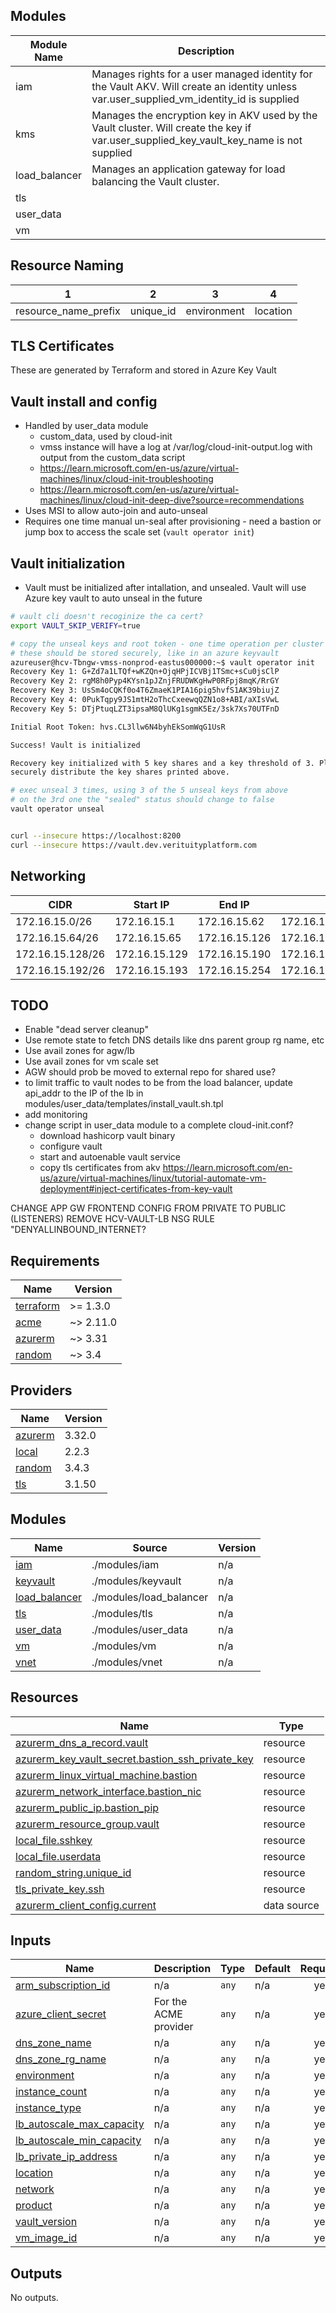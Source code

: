 
## Modules
| Module Name | Description |
|---|---|
| iam | Manages rights for a user managed identity for the Vault AKV. Will create an identity unless var.user_supplied_vm_identity_id is supplied |
| kms | Manages the encryption key in AKV used by the Vault cluster. Will create the key if var.user_supplied_key_vault_key_name is not supplied |
| load_balancer | Manages an application gateway for load balancing the Vault cluster. |
| tls |  |
| user_data |  |
| vm |  |

## Resource Naming
| 1 | 2 | 3 | 4 |
|---|---|---|---|
| resource_name_prefix | unique_id | environment | location |

## TLS Certificates
These are generated by Terraform and stored in Azure Key Vault

## Vault install and config
* Handled by user_data module
  * custom_data, used by cloud-init
  * vmss instance will have a log at /var/log/cloud-init-output.log with output from the custom_data script
  * https://learn.microsoft.com/en-us/azure/virtual-machines/linux/cloud-init-troubleshooting
  * https://learn.microsoft.com/en-us/azure/virtual-machines/linux/cloud-init-deep-dive?source=recommendations
* Uses MSI to allow auto-join and auto-unseal
* Requires one time manual un-seal after provisioning - need a bastion or jump box to access the scale set (`vault operator init`)

## Vault initialization
* Vault must be initialized after intallation, and unsealed. Vault will use Azure key vault to auto unseal in the future
```bash
# vault cli doesn't recoginize the ca cert?
export VAULT_SKIP_VERIFY=true

# copy the unseal keys and root token - one time operation per cluster after provisioning
# these should be stored securely, like in an azure keyvault
azureuser@hcv-Tbngw-vmss-nonprod-eastus000000:~$ vault operator init
Recovery Key 1: G+Zd7a1LTQf+wKZQn+OjqHPjICVBj1TSmc+sCu0jsClP
Recovery Key 2: rgM8h0Pyp4KYsn1pJZnjFRUDWKgHwP0RFpj8mqK/RrGY
Recovery Key 3: UsSm4oCQKf0o4T6ZmaeK1PIA16pig5hvfS1AK39biujZ
Recovery Key 4: 0PukTqpy9JS1mtH2oThcCxeewqQZN1o8+ABI/aXIsVwL
Recovery Key 5: DTjPtuqLZT3ipsaM8QlUKg1sgmK5Ez/3sk7Xs70UTFnD

Initial Root Token: hvs.CL3llw6N4byhEkSomWqG1UsR

Success! Vault is initialized

Recovery key initialized with 5 key shares and a key threshold of 3. Please
securely distribute the key shares printed above.

# exec unseal 3 times, using 3 of the 5 unseal keys from above
# on the 3rd one the "sealed" status should change to false
vault operator unseal


curl --insecure https://localhost:8200
curl --insecure https://vault.dev.verituityplatform.com
```

## Networking
| CIDR | Start IP | End IP | |
|---|---|---|---|
| 172.16.15.0/26	| 172.16.15.1 | 172.16.15.62	| 172.16.15.63 |
| 172.16.15.64/26 |	172.16.15.65 | 172.16.15.126 |	172.16.15.127 |
| 172.16.15.128/26	| 172.16.15.129 | 172.16.15.190	| 172.16.15.191 |
| 172.16.15.192/26 | 172.16.15.193 | 172.16.15.254	| 172.16.15.255 |

## TODO
* Enable "dead server cleanup"
* Use remote state to fetch DNS details like dns parent group rg name, etc
* Use avail zones for agw/lb
* Use avail zones for vm scale set
* AGW should prob be moved to external repo for shared use?
* to limit traffic to vault nodes to be from the load balancer, update api_addr to the IP of the lb in modules/user_data/templates/install_vault.sh.tpl
* add monitoring
* change script in user_data module to a complete cloud-init.conf?
  * download hashicorp vault binary
  * configure vault
  * start and autoenable vault service
  * copy tls certificates from akv https://learn.microsoft.com/en-us/azure/virtual-machines/linux/tutorial-automate-vm-deployment#inject-certificates-from-key-vault

CHANGE APP GW FRONTEND CONFIG FROM PRIVATE TO PUBLIC (LISTENERS)
REMOVE HCV-VAULT-LB NSG RULE "DENYALLINBOUND_INTERNET?
<!-- BEGIN_TF_DOCS -->
## Requirements

| Name | Version |
|------|---------|
| <a name="requirement_terraform"></a> [terraform](#requirement\_terraform) | >= 1.3.0 |
| <a name="requirement_acme"></a> [acme](#requirement\_acme) | ~> 2.11.0 |
| <a name="requirement_azurerm"></a> [azurerm](#requirement\_azurerm) | ~> 3.31 |
| <a name="requirement_random"></a> [random](#requirement\_random) | ~> 3.4 |

## Providers

| Name | Version |
|------|---------|
| <a name="provider_azurerm"></a> [azurerm](#provider\_azurerm) | 3.32.0 |
| <a name="provider_local"></a> [local](#provider\_local) | 2.2.3 |
| <a name="provider_random"></a> [random](#provider\_random) | 3.4.3 |
| <a name="provider_tls"></a> [tls](#provider\_tls) | 3.1.50 |

## Modules

| Name | Source | Version |
|------|--------|---------|
| <a name="module_iam"></a> [iam](#module\_iam) | ./modules/iam | n/a |
| <a name="module_keyvault"></a> [keyvault](#module\_keyvault) | ./modules/keyvault | n/a |
| <a name="module_load_balancer"></a> [load\_balancer](#module\_load\_balancer) | ./modules/load_balancer | n/a |
| <a name="module_tls"></a> [tls](#module\_tls) | ./modules/tls | n/a |
| <a name="module_user_data"></a> [user\_data](#module\_user\_data) | ./modules/user_data | n/a |
| <a name="module_vm"></a> [vm](#module\_vm) | ./modules/vm | n/a |
| <a name="module_vnet"></a> [vnet](#module\_vnet) | ./modules/vnet | n/a |

## Resources

| Name | Type |
|------|------|
| [azurerm_dns_a_record.vault](https://registry.terraform.io/providers/hashicorp/azurerm/latest/docs/resources/dns_a_record) | resource |
| [azurerm_key_vault_secret.bastion_ssh_private_key](https://registry.terraform.io/providers/hashicorp/azurerm/latest/docs/resources/key_vault_secret) | resource |
| [azurerm_linux_virtual_machine.bastion](https://registry.terraform.io/providers/hashicorp/azurerm/latest/docs/resources/linux_virtual_machine) | resource |
| [azurerm_network_interface.bastion_nic](https://registry.terraform.io/providers/hashicorp/azurerm/latest/docs/resources/network_interface) | resource |
| [azurerm_public_ip.bastion_pip](https://registry.terraform.io/providers/hashicorp/azurerm/latest/docs/resources/public_ip) | resource |
| [azurerm_resource_group.vault](https://registry.terraform.io/providers/hashicorp/azurerm/latest/docs/resources/resource_group) | resource |
| [local_file.sshkey](https://registry.terraform.io/providers/hashicorp/local/latest/docs/resources/file) | resource |
| [local_file.userdata](https://registry.terraform.io/providers/hashicorp/local/latest/docs/resources/file) | resource |
| [random_string.unique_id](https://registry.terraform.io/providers/hashicorp/random/latest/docs/resources/string) | resource |
| [tls_private_key.ssh](https://registry.terraform.io/providers/hashicorp/tls/latest/docs/resources/private_key) | resource |
| [azurerm_client_config.current](https://registry.terraform.io/providers/hashicorp/azurerm/latest/docs/data-sources/client_config) | data source |

## Inputs

| Name | Description | Type | Default | Required |
|------|-------------|------|---------|:--------:|
| <a name="input_arm_subscription_id"></a> [arm\_subscription\_id](#input\_arm\_subscription\_id) | n/a | `any` | n/a | yes |
| <a name="input_azure_client_secret"></a> [azure\_client\_secret](#input\_azure\_client\_secret) | For the ACME provider | `any` | n/a | yes |
| <a name="input_dns_zone_name"></a> [dns\_zone\_name](#input\_dns\_zone\_name) | n/a | `any` | n/a | yes |
| <a name="input_dns_zone_rg_name"></a> [dns\_zone\_rg\_name](#input\_dns\_zone\_rg\_name) | n/a | `any` | n/a | yes |
| <a name="input_environment"></a> [environment](#input\_environment) | n/a | `any` | n/a | yes |
| <a name="input_instance_count"></a> [instance\_count](#input\_instance\_count) | n/a | `any` | n/a | yes |
| <a name="input_instance_type"></a> [instance\_type](#input\_instance\_type) | n/a | `any` | n/a | yes |
| <a name="input_lb_autoscale_max_capacity"></a> [lb\_autoscale\_max\_capacity](#input\_lb\_autoscale\_max\_capacity) | n/a | `any` | n/a | yes |
| <a name="input_lb_autoscale_min_capacity"></a> [lb\_autoscale\_min\_capacity](#input\_lb\_autoscale\_min\_capacity) | n/a | `any` | n/a | yes |
| <a name="input_lb_private_ip_address"></a> [lb\_private\_ip\_address](#input\_lb\_private\_ip\_address) | n/a | `any` | n/a | yes |
| <a name="input_location"></a> [location](#input\_location) | n/a | `any` | n/a | yes |
| <a name="input_network"></a> [network](#input\_network) | n/a | `any` | n/a | yes |
| <a name="input_product"></a> [product](#input\_product) | n/a | `any` | n/a | yes |
| <a name="input_vault_version"></a> [vault\_version](#input\_vault\_version) | n/a | `any` | n/a | yes |
| <a name="input_vm_image_id"></a> [vm\_image\_id](#input\_vm\_image\_id) | n/a | `any` | n/a | yes |

## Outputs

No outputs.
<!-- END_TF_DOCS -->